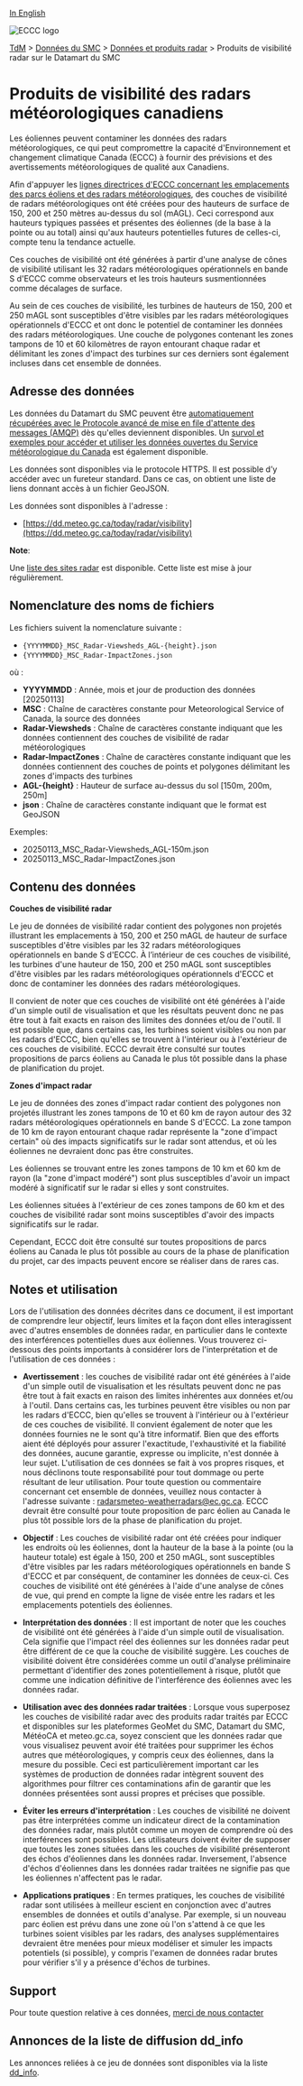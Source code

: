 [In English](readme_radar-visibility-datamart_en.md)

![ECCC logo](../../img_eccc-logo.png)

[TdM](../../readme_fr.md) > [Données du SMC](../readme_fr.md) > [Données et produits radar](readme_radar_fr.md) > Produits de visibilité radar sur le Datamart du SMC

# Produits de visibilité des radars météorologiques canadiens

Les éoliennes peuvent contaminer les données des radars météorologiques, ce qui peut compromettre la capacité d'Environnement et changement climatique Canada (ECCC) à fournir des prévisions et des avertissements météorologiques de qualité aux Canadiens.

Afin d'appuyer les [lignes directrices d'ECCC concernant les emplacements des parcs éoliens et des radars météorologiques](https://www.canada.ca/fr/environnement-changement-climatique/services/conditions-meteorologiques-ressources-outils-generaux/apercu-radars/interference-eoliennes/lignes-directrices-concernant-lemplacement-des-eoliennes-et-des-radars-meteorologiques.html), des couches de visibilité de radars météorologiques ont été créées pour des hauteurs de surface de 150, 200 et 250 mètres au-dessus du sol (mAGL). Ceci correspond aux hauteurs typiques passées et présentes des éoliennes (de la base à la pointe ou au total) ainsi qu'aux hauteurs potentielles futures de celles-ci, compte tenu la tendance actuelle.

Ces couches de visibilité ont été générées à partir d'une analyse de cônes de visibilité utilisant les 32 radars météorologiques opérationnels en bande S d'ECCC comme observateurs et les trois hauteurs susmentionnées comme décalages de surface.

Au sein de ces couches de visibilité, les turbines de hauteurs de 150, 200 et 250 mAGL sont susceptibles d'être visibles par les radars météorologiques opérationnels d'ECCC et ont donc le potentiel de contaminer les données des radars météorologiques. Une couche de polygones contenant les zones tampons de 10 et 60 kilomètres de rayon entourant chaque radar et délimitant les zones d'impact des turbines sur ces derniers sont également incluses dans cet ensemble de données.

## Adresse des données 

Les données du Datamart du SMC peuvent être [automatiquement récupérées avec le Protocole avancé de mise en file d'attente des messages (AMQP)](../../msc-datamart/amqp_fr.md) dès qu'elles deviennent disponibles. Un [survol et exemples pour accéder et utiliser les données ouvertes du Service météorologique du Canada](../../usage/readme_fr.md) est également disponible.

Les données sont disponibles via le protocole HTTPS. Il est possible d’y accéder avec un fureteur standard. Dans ce cas, on obtient une liste de liens donnant accès à un fichier GeoJSON.

Les données sont disponibles à l'adresse :

* [https://dd.meteo.gc.ca/today/radar/visibility](https://dd.meteo.gc.ca/today/radar/visibility)

__Note__:

Une [liste des sites radar](https://collaboration.cmc.ec.gc.ca/cmc/cmos/public_doc/msc-data/obs_radar/radars_list.pdf) est disponible. Cette liste est mise à jour régulièrement.

## Nomenclature des noms de fichiers

Les fichiers suivent la nomenclature suivante :

* `{YYYYMMDD}_MSC_Radar-Viewsheds_AGL-{height}.json`
* `{YYYYMMDD}_MSC_Radar-ImpactZones.json`

où :

* __YYYYMMDD__ : Année, mois et jour de production des données [20250113]
* __MSC__ : Chaîne de caractères constante pour Meteorological Service of Canada, la source des données
* __Radar-Viewsheds__ : Chaîne de caractères constante indiquant que les données contiennent des couches de visibilité de radar météorologiques
* __Radar-ImpactZones__ : Chaîne de caractères constante indiquant que les données contiennent des couches de points et polygones délimitant les zones d'impacts des turbines
* __AGL-{height}__ : Hauteur de surface au-dessus du sol [150m, 200m, 250m]
* __json__ : Chaîne de caractères constante indiquant que le format est GeoJSON

Exemples:

* 20250113_MSC_Radar-Viewsheds_AGL-150m.json
* 20250113_MSC_Radar-ImpactZones.json

## Contenu des données

__Couches de visibilité radar__

Le jeu de données de visibilité radar contient des polygones non projetés illustrant les emplacements à 150, 200 et 250 mAGL de hauteur de surface susceptibles d'être visibles par les 32 radars météorologiques opérationnels en bande S d'ECCC. À l’intérieur de ces couches de visibilité, les turbines d'une hauteur de 150, 200 et 250 mAGL sont susceptibles d'être visibles par les radars météorologiques opérationnels d'ECCC et donc de contaminer les données des radars météorologiques.

Il convient de noter que ces couches de visibilité ont été générées à l'aide d'un simple outil de visualisation et que les résultats peuvent donc ne pas être tout à fait exacts en raison des limites des données et/ou de l'outil. Il est possible que, dans certains cas, les turbines soient visibles ou non par les radars d'ECCC, bien qu'elles se trouvent à l'intérieur ou à l'extérieur de ces couches de visibilité. ECCC devrait être consulté sur toutes propositions de parcs éoliens au Canada le plus tôt possible dans la phase de planification du projet.

__Zones d'impact radar__

Le jeu de données des zones d'impact radar contient des polygones non projetés illustrant les zones tampons de 10 et 60 km de rayon autour des 32 radars météorologiques opérationnels en bande S d'ECCC. La zone tampon de 10 km de rayon entourant chaque radar représente la "zone d'impact certain" où des impacts significatifs sur le radar sont attendus, et où les éoliennes ne devraient donc pas être construites.

Les éoliennes se trouvant entre les zones tampons de 10 km et 60 km de rayon (la "zone d'impact modéré") sont plus susceptibles d'avoir un impact modéré à significatif sur le radar si elles y sont construites.

Les éoliennes situées à l'extérieur de ces zones tampons de 60 km et des couches de visibilité radar sont moins susceptibles d'avoir des impacts significatifs sur le radar.

Cependant, ECCC doit être consulté sur toutes propositions de parcs éoliens au Canada le plus tôt possible au cours de la phase de planification du projet, car des impacts peuvent encore se réaliser dans de rares cas.

## Notes et utilisation

Lors de l'utilisation des données décrites dans ce document, il est important de comprendre leur objectif, leurs limites et la façon dont elles interagissent avec d'autres ensembles de données radar, en particulier dans le contexte des interférences potentielles dues aux éoliennes. Vous trouverez ci-dessous des points importants à considérer lors de l'interprétation et de l'utilisation de ces données :

* __Avertissement__ : les couches de visibilité radar ont été générées à l'aide d'un simple outil de visualisation et les résultats peuvent donc ne pas être tout à fait exacts en raison des limites inhérentes aux données et/ou à l'outil. Dans certains cas, les turbines peuvent être visibles ou non par les radars d'ECCC, bien qu'elles se trouvent à l'intérieur ou à l'extérieur de ces couches de visibilité. Il convient également de noter que les données fournies ne le sont qu'à titre informatif. Bien que des efforts aient été déployés pour assurer l'exactitude, l'exhaustivité et la fiabilité des données, aucune garantie, expresse ou implicite, n'est donnée à leur sujet. L'utilisation de ces données se fait à vos propres risques, et nous déclinons toute responsabilité pour tout dommage ou perte résultant de leur utilisation. Pour toute question ou commentaire concernant cet ensemble de données, veuillez nous contacter à l'adresse suivante : radarsmeteo-weatherradars@ec.gc.ca. ECCC devrait être consulté pour toute proposition de parc éolien au Canada le plus tôt possible lors de la phase de planification du projet.

* __Objectif__ : Les couches de visibilité radar ont été créées pour indiquer les endroits où les éoliennes, dont la hauteur de la base à la pointe (ou la hauteur totale) est égale à 150, 200 et 250 mAGL, sont susceptibles d'être visibles par les radars météorologiques opérationnels en bande S d'ECCC et par conséquent, de contaminer les données de ceux-ci. Ces couches de visibilité ont été générées à l'aide d'une analyse de cônes de vue, qui prend en compte la ligne de visée entre les radars et les emplacements potentiels des éoliennes.

* __Interprétation des données__ : Il est important de noter que les couches de visibilité ont été générées à l'aide d'un simple outil de visualisation. Cela signifie que l'impact réel des éoliennes sur les données radar peut être différent de ce que la couche de visibilité suggère. Les couches de visibilité doivent être considérées comme un outil d'analyse préliminaire permettant d'identifier des zones potentiellement à risque, plutôt que comme une indication définitive de l'interférence des éoliennes avec les données radar.

* __Utilisation avec des données radar traitées__ : Lorsque vous superposez les couches de visibilité radar avec des produits radar traités par ECCC et disponibles sur les plateformes GeoMet du SMC, Datamart du SMC, MétéoCA et meteo.gc.ca, soyez conscient que les données radar que vous visualisez peuvent avoir été traitées pour supprimer les échos autres que météorologiques, y compris ceux des éoliennes, dans la mesure du possible. Ceci est particulièrement important car les systèmes de production de données radar intègrent souvent des algorithmes pour filtrer ces contaminations afin de garantir que les données présentées sont aussi propres et précises que possible.

* __Éviter les erreurs d'interprétation__ : Les couches de visibilité ne doivent pas être interprétées comme un indicateur direct de la contamination des données radar, mais plutôt comme un moyen de comprendre où des interférences sont possibles. Les utilisateurs doivent éviter de supposer que toutes les zones situées dans les couches de visibilité présenteront des échos d'éoliennes dans les données radar. Inversement, l'absence d'échos d'éoliennes dans les données radar traitées ne signifie pas que les éoliennes n'affectent pas le radar.

* __Applications pratiques__ : En termes pratiques, les couches de visibilité radar sont utilisées à meilleur escient en conjonction avec d'autres ensembles de données et outils d'analyse. Par exemple, si un nouveau parc éolien est prévu dans une zone où l'on s'attend à ce que les turbines soient visibles par les radars, des analyses supplémentaires devraient être menées pour mieux modéliser et simuler les impacts potentiels (si possible), y compris l'examen de données radar brutes pour vérifier s'il y a présence d'échos de turbines.

## Support

Pour toute question relative à ces données, [merci de nous contacter](https://meteo.gc.ca/mainmenu/contact_us_f.html)

## Annonces de la liste de diffusion dd_info 

Les annonces reliées à ce jeu de données sont disponibles via la liste [dd_info](https://comm.collab.science.gc.ca/mailman3/postorius/lists/dd_info/).
